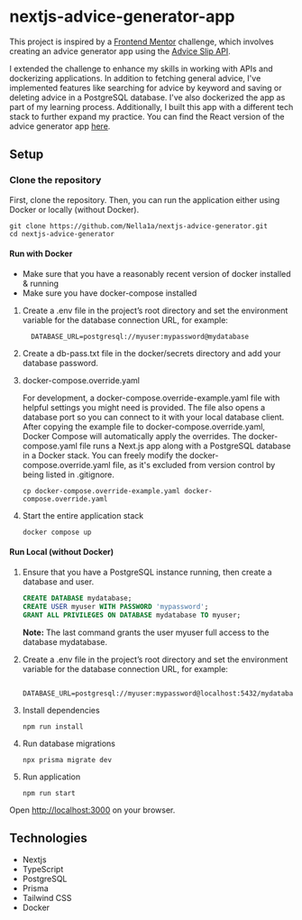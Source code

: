 # nextjs-advice-generator-app

This project is inspired by a [Frontend Mentor](https://www.frontendmentor.io/home) challenge, which involves creating an advice generator app using the [Advice Slip API](https://api.adviceslip.com/).

I extended the challenge to enhance my skills in working with APIs and dockerizing applications. In addition to fetching general advice, I've implemented features like searching for advice by keyword and saving or deleting advice in a PostgreSQL database. I've also dockerized the app as part of my learning process. Additionally, I built this app with a different tech stack to further expand my practice. You can find the React version of the advice generator app [here](https://github.com/Nella1a/react-advice-generator-app).

## Setup

### Clone the repository

First, clone the repository. Then, you can run the application either using Docker or locally (without Docker).

```
git clone https://github.com/Nella1a/nextjs-advice-generator.git
cd nextjs-advice-generator
```

#### Run with Docker

- Make sure that you have a reasonably recent version of docker installed & running
- Make sure you have docker-compose installed

1. Create a .env file in the project’s root directory and set the environment variable for the database connection URL, for example:

   ```
     DATABASE_URL=postgresql://myuser:mypassword@mydatabase
   ```

2. Create a db-pass.txt file in the docker/secrets directory and add your database password.
3. docker-compose.override.yaml

   For development, a docker-compose.override-example.yaml file with helpful settings you might need is provided.
   The file also opens a database port so you can connect to it with your local database client.
   After copying the example file to docker-compose.override.yaml, Docker Compose will automatically apply the overrides.
   The docker-compose.yaml file runs a Next.js app along with a PostgreSQL database in a Docker stack.
   You can freely modify the docker-compose.override.yaml file, as it's excluded from version control by being listed in .gitignore.

   ```
   cp docker-compose.override-example.yaml docker-compose.override.yaml
   ```

4. Start the entire application stack

   ```
   docker compose up
   ```

#### Run Local (without Docker)

1. Ensure that you have a PostgreSQL instance running, then create a database and user.

   ```sql
   CREATE DATABASE mydatabase;
   CREATE USER myuser WITH PASSWORD 'mypassword';
   GRANT ALL PRIVILEGES ON DATABASE mydatabase TO myuser;
   ```

   **Note:** The last command grants the user myuser full access to the database mydatabase.

2. Create a .env file in the project’s root directory and set the environment variable for the database connection URL, for example:

   ```text
     DATABASE_URL=postgresql://myuser:mypassword@localhost:5432/mydatabase
   ```

3. Install dependencies

   ```text
   npm run install
   ```

4. Run database migrations

   ```text
   npx prisma migrate dev
   ```

5. Run application

   ```text
   npm run start
   ```

Open <http://localhost:3000> on your browser.

## Technologies

- Nextjs
- TypeScript
- PostgreSQL
- Prisma
- Tailwind CSS
- Docker

